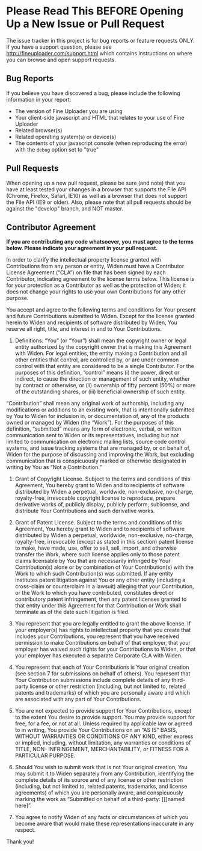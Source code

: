 # Please Read This BEFORE Opening Up a New Issue or Pull Request #

The issue tracker in this project is for bug reports or feature requests ONLY.  If you have a support question,
please see http://fineuploader.com/support.html which contains instructions on where you can browse and open support 
requests.


## Bug Reports ##
If you believe you have discovered a bug, please include the following information in your report:
* The version of Fine Uploader you are using
* Your client-side javascript and HTML that relates to your use of Fine Uploader
* Related browser(s)
* Related operating system(s) or device(s)
* The contents of your javascript console (when reproducing the error) with the `debug` option set to "true"



## Pull Requests ##
When opening up a new pull request, please be sure (and note) that you have at least tested your changes in a browser that
supports the File API (Chrome, Firefox, Safari, IE10) as well as a browser that does not support the File API (IE9 or older).
Also, please note that all pull requests should be against the "develop" branch, and NOT master.


## Contributor Agreement ##
**If you are contributing any code whatsoever, you must agree to the terms below. Please indicate your agreement in your pull request.**


In order to clarify the intellectual property license granted with Contributions from any person or entity, Widen must have a Contributor License Agreement (“CLA”) on file that has been signed by each Contributor, indicating agreement to the license terms below. This license is for your protection as a Contributor as well as the protection of Widen; it does not change your rights to use your own Contributions for any other purpose.

You accept and agree to the following terms and conditions for Your present and future Contributions submitted to Widen. Except for the license granted herein to Widen and recipients of software distributed by Widen, You reserve all right, title, and interest in and to Your Contributions.

1. Definitions.
“You” (or “Your”) shall mean the copyright owner or legal entity authorized by the copyright owner that is making this Agreement with Widen. For legal entities, the entity making a Contribution and all other entities that control, are controlled by, or are under common control with that entity are considered to be a single Contributor. For the purposes of this definition, “control” means (i) the power, direct or indirect, to cause the direction or management of such entity, whether by contract or otherwise, or (ii) ownership of fifty percent (50%) or more of the outstanding shares, or (iii) beneficial ownership of such entity.

“Contribution” shall mean any original work of authorship, including any modifications or additions to an existing work, that is intentionally submitted by You to Widen for inclusion in, or documentation of, any of the products owned or managed by Widen (the “Work”). For the purposes of this definition, “submitted” means any form of electronic, verbal, or written communication sent to Widen or its representatives, including but not limited to communication on electronic mailing lists, source code control systems, and issue tracking systems that are managed by, or on behalf of, Widen for the purpose of discussing and improving the Work, but excluding communication that is conspicuously marked or otherwise designated in writing by You as “Not a Contribution.”

1. Grant of Copyright License. Subject to the terms and conditions of this Agreement, You hereby grant to Widen and to recipients of software distributed by Widen a perpetual, worldwide, non-exclusive, no-charge, royalty-free, irrevocable copyright license to reproduce, prepare derivative works of, publicly display, publicly perform, sublicense, and distribute Your Contributions and such derivative works.

2. Grant of Patent License. Subject to the terms and conditions of this Agreement, You hereby grant to Widen and to recipients of software distributed by Widen a perpetual, worldwide, non-exclusive, no-charge, royalty-free, irrevocable (except as stated in this section) patent license to make, have made, use, offer to sell, sell, import, and otherwise transfer the Work, where such license applies only to those patent claims licensable by You that are necessarily infringed by Your Contribution(s) alone or by combination of Your Contribution(s) with the Work to which such Contribution(s) was submitted. If any entity institutes patent litigation against You or any other entity (including a cross-claim or counterclaim in a lawsuit) alleging that your Contribution, or the Work to which you have contributed, constitutes direct or contributory patent infringement, then any patent licenses granted to that entity under this Agreement for that Contribution or Work shall terminate as of the date such litigation is filed.

3. You represent that you are legally entitled to grant the above license. If your employer(s) has rights to intellectual property that you create that includes your Contributions, you represent that you have received permission to make Contributions on behalf of that employer, that your employer has waived such rights for your Contributions to Widen, or that your employer has executed a separate Corporate CLA with Widen.

4. You represent that each of Your Contributions is Your original creation (see section 7 for submissions on behalf of others). You represent that Your Contribution submissions include complete details of any third-party license or other restriction (including, but not limited to, related patents and trademarks) of which you are personally aware and which are associated with any part of Your Contributions.

5. You are not expected to provide support for Your Contributions, except to the extent You desire to provide support. You may provide support for free, for a fee, or not at all. Unless required by applicable law or agreed to in writing, You provide Your Contributions on an “AS IS” BASIS, WITHOUT WARRANTIES OR CONDITIONS OF ANY KIND, either express or implied, including, without limitation, any warranties or conditions of TITLE, NON- INFRINGEMENT, MERCHANTABILITY, or FITNESS FOR A PARTICULAR PURPOSE.

6. Should You wish to submit work that is not Your original creation, You may submit it to Widen separately from any Contribution, identifying the complete details of its source and of any license or other restriction (including, but not limited to, related patents, trademarks, and license agreements) of which you are personally aware, and conspicuously marking the work as “Submitted on behalf of a third-party: [[]named here]”.

7. You agree to notify Widen of any facts or circumstances of which you become aware that would make these representations inaccurate in any respect.

Thank you!
